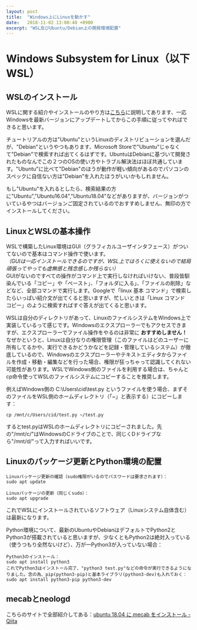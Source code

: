 ```yaml
---
layout: post
title:  "Windows上にLinuxを動かす"
date:   2018-11-02 13:00:40 +0900
excerpt: "WSL及びUbuntu/Debian上の開発環境配置"
---
```


# Windows Subsystem for Linux（以下WSL）

## WSLのインストール

WSLに関する紹介やインストールのやり方は[こちら](https://qiita.com/Brutus/items/f26af71d3cc6f50d1640)に説明してあります、一応Windowsを最新バージョンにアップデートしてからこの手順に従ってやればできると思います。

チュートリアルの方は"Ubuntu"というLinuxのディストリビューションを選んだが、"Debian"というやつもあります、Microsoft Storeで"Ubuntu"じゃなくて"Debian"で検索すれば出てくるはずです。UbuntuはDebianに基づいて開発されたものなんでこの２つのOSの使い方やトラブル解決法はほぼ共通しています。"Ubuntu"に比べて"Debian"のほうが動作が軽い傾向があるのでパソコンのスペックに自信ない方は"Debian"を入れたほうがいいかもしれません。

もし"Ubuntu"を入れるとしたら、検索結果の方に"Ubuntu","Ubuntu16.04","Ubuntu18.04"などがありますが、バージョンがついているやつはバージョンご固定されているのでおすすめしません、無印の方でインストールしてください。

## LinuxとWSLの基本操作

WSLで構築したLinux環境はGUI（グラフィカルユーザインタフェース）がついてないので基本はコマンド操作で使います。  
*（GUIは一応インストールできるのですが、WSL上ではろくに使えないので結局頑張ってやっても虚無感と残念感しか残らない）*  
GUIがないのですべての操作がコマンド上で実行しなければいけない、普段皆馴染んでいる「コピー」や「ペースト」、「フォルダに入る」、「ファイルの削除」などなど、全部コマンドで実行します。Googleで「linux 基本 コマンド」で検索したらいっぱい紹介文が出てくると思いますが、忙しいときは「Linux コマンド コピー」のように検索すればすぐ答えが出てくると思います。

WSLは自分のディレクトリがあって、LinuxのファイルシステムをWindows上で実装しているって感じです。Windowsのエクスプローラーでもアクセスできますが、エクスプローラーでファイル操作をやるのは非常に **おすすめしません！** なぜかというと、Linuxは自分なりの権限管理（このファイルはどのユーザーに所有してるかや、実行できるかどうかなどを記録・管理しているシステム）が徹底しているので、Windowsのエクスプローラーやテキストエディタからファイルを作成・移動・編集などを行った場合、権限が狂っちゃって認識してくれない可能性があります。WSLでWindows側のファイルを利用する場合は、ちゃんとcp命令使ってWSLのファイルシステムにコピーすることを推奨します。

例えばWindows側の C:\\Users\\cid\\test.py というファイルを使う場合、まずそのファイルをWSL側のホームディレクトリ（「~」と表示する）にコピーします：
```
cp /mnt/c/Users/cid/test.py ~/test.py
```
するとtest.pyはWSLのホームディレクトリにコピーされました。先の"/mnt/c/"はWindowsのCドライブのことで、同じくDドライブなら"/mnt/d/"って入力すればいいです。

## Linuxのパッケージ更新とPython環境の配置

```
Linuxパッケージ更新の確認（sudo権限がいるのでパスワードは要求されます）：
sudo apt update

Linuxパッケージの更新（同じくsudo）：
sudo apt upgrade
```

これでWSLにインストールされているソフトウェア（Linuxシステム自体含む）は最新になります。

Python環境について、最新のUbuntuやDebianはデフォルトでPython2とPython3が搭載されていると思いますが、少なくともPython2は絶対入っている（使うつもり全然ないけど）、万が一Python3が入っていない場合：

```
Python3のインストール：
sudo apt install python3
これでPython3はインストール完了、"python3 test.py"などの命令が実行できるようになりました。念の為、pip(python3-pip)と基本ライブラリ(python3-dev)も入れておく：
sudo apt install python3-pip python3-dev
```

## mecabとneologd

こちらのサイトで全部紹介してある：[ubuntu 18.04 に mecab をインストール - Qiita](https://qiita.com/ekzemplaro/items/c98c7f6698f130b55d53)
